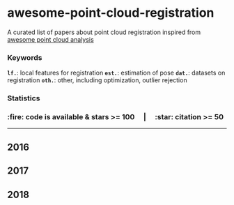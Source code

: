 # awesome-point-cloud-registration
A curated list of papers about point cloud registration inspired from [awesome point cloud analysis](https://github.com/Yochengliu/awesome-point-cloud-analysis)



<h3> Keywords </h3>

__`lf.`__: local features for registration
__`est.`__: estimation of pose
__`dat.`__: datasets on registration
__`oth.`__: other, including optimization, outlier rejection

<h3> Statistics <h3> 
:fire: code is available & stars >= 100 &emsp;|&emsp; :star: citation >= 50

--- 
  
## 2016
## 2017
## 2018

